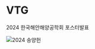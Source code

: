 # VTG
2024 한국해안해양공학회 포스터발표

![2024 송양헌](https://github.com/user-attachments/assets/7ae4be55-9f97-4cb5-88a4-b6566ef56fe0)
